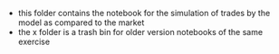 - this folder contains the notebook for the simulation of trades by the model as compared to the market
- the x folder is a trash bin for older version notebooks of the same exercise